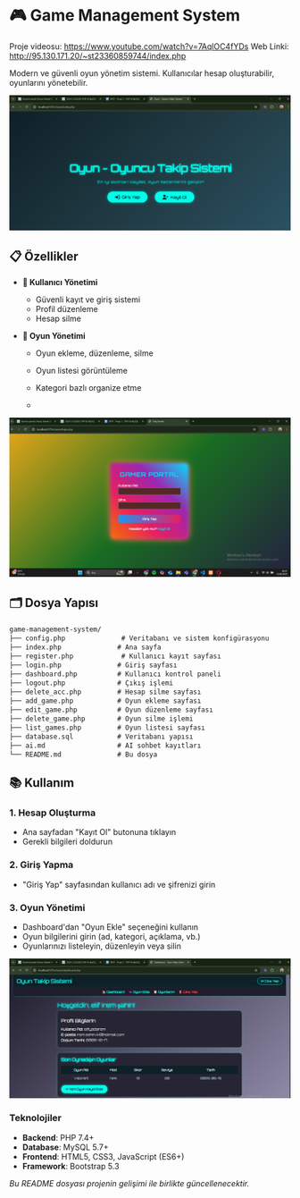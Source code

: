 # 🎮 Game Management System

Proje videosu: https://www.youtube.com/watch?v=7AqlOC4fYDs
Web Linki: http://95.130.171.20/~st23360859744/index.php

Modern ve güvenli oyun yönetim sistemi. Kullanıcılar hesap oluşturabilir, oyunlarını yönetebilir.

![indexsayfası](indeximg.png)



## 📋 Özellikler

- **👤 Kullanıcı Yönetimi**
  - Güvenli kayıt ve giriş sistemi
  - Profil düzenleme
  - Hesap silme
  

- **🎯 Oyun Yönetimi**
  - Oyun ekleme, düzenleme, silme
  - Oyun listesi görüntüleme
  - Kategori bazlı organize etme
 
  - 
![registersayfası](registerimg.png)

## 🗂️ Dosya Yapısı

```
game-management-system/
├── config.php              # Veritabanı ve sistem konfigürasyonu
├── index.php              # Ana sayfa
├── register.php            # Kullanıcı kayıt sayfası
├── login.php              # Giriş sayfası
├── dashboard.php          # Kullanıcı kontrol paneli
├── logout.php             # Çıkış işlemi
├── delete_acc.php         # Hesap silme sayfası
├── add_game.php           # Oyun ekleme sayfası
├── edit_game.php          # Oyun düzenleme sayfası
├── delete_game.php        # Oyun silme işlemi
├── list_games.php         # Oyun listesi sayfası
├── database.sql           # Veritabanı yapısı
├── ai.md                  # AI sohbet kayıtları
└── README.md              # Bu dosya
```


## 📚 Kullanım

### 1. Hesap Oluşturma
- Ana sayfadan "Kayıt Ol" butonuna tıklayın
- Gerekli bilgileri doldurun

### 2. Giriş Yapma
- "Giriş Yap" sayfasından kullanıcı adı ve şifrenizi girin


### 3. Oyun Yönetimi
- Dashboard'dan "Oyun Ekle" seçeneğini kullanın
- Oyun bilgilerini girin (ad, kategori, açıklama, vb.)
- Oyunlarınızı listeleyin, düzenleyin veya silin


![dashsayfası](dashimg.png)


### Teknolojiler

- **Backend**: PHP 7.4+
- **Database**: MySQL 5.7+
- **Frontend**: HTML5, CSS3, JavaScript (ES6+)
- **Framework**: Bootstrap 5.3





*Bu README dosyası projenin gelişimi ile birlikte güncellenecektir.*
